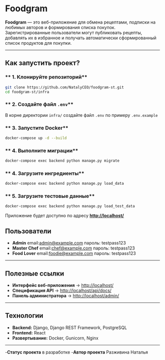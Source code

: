 # **Foodgram**

**Foodgram** — это веб-приложение для обмена рецептами, подписки на любимых авторов и формирования списка покупок.
Зарегистрированные пользователи могут публиковать рецепты, добавлять их в избранное и получать автоматически сформированный список продуктов для покупки.

---

##  **Как запустить проект?**

### ** 1. Клонируйте репозиторий**
```sh
git clone https://github.com/NatalyCEO/foodgram-st.git
cd foodgram-st/infra
```

### ** 2. Создайте файл `.env`**
В корне директории `infra/` создайте файл `.env` по примеру `.env.example`

### ** 3. Запустите Docker**
```sh
docker-compose up -d --build
```

### ** 4. Выполните миграции**
```sh
docker-compose exec backend python manage.py migrate
```

### ** 4. Загрузите ингредиенты**
```sh
docker-compose exec backend python manage.py load_data
```

### ** 5. Загрузите тестовые данные**
```sh
docker-compose exec backend python manage.py load_test_data
```

Приложение будет доступно по адресу **[http://localhost/](http://localhost/)**


## **Пользователи**
- **Admin** email:admin@example.com пароль: testpass123
- **Master Chef** email:chef@example.com пароль: testpass123
- **Food Lover** email:foodie@example.com пароль: testpass123

---

## **Полезные ссылки**

- **Интерфейс веб-приложения** → [http://localhost/](http://localhost/)
- **Спецификация API** → [http://localhost/api/docs/](http://localhost/api/docs/)
- **Панель администратора** → [http://localhost/admin/](http://localhost/admin/)

---

## **Технологии**
- **Backend:** Django, Django REST Framework, PostgreSQL
- **Frontend:** React
- **Развертывание:** Docker, Gunicorn, Nginx

---

-**Статус проекта** в разработке
-**Автор проекта** Разживина Наталья